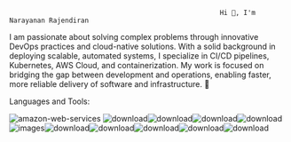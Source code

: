                                                          Hi 👋, I'm Narayanan Rajendiran


I am passionate about solving complex problems through innovative DevOps practices and cloud-native solutions. With a solid background in deploying scalable, automated systems, I specialize in CI/CD pipelines, Kubernetes, AWS Cloud, and containerization. My work is focused on bridging the gap between development and operations, enabling faster, more reliable delivery of software and infrastructure. 🎯

Languages and Tools:


![amazon-web-services](https://github.com/user-attachments/assets/fc1b72cd-0013-4122-aeac-243075cfbbf6) ![download](https://github.com/user-attachments/assets/1273249d-c60c-4205-b348-4f0df8e58c47)![download](https://github.com/user-attachments/assets/2296ee53-3c5e-4572-9b4c-dbfa2390cb21)![download](https://github.com/user-attachments/assets/5253cf38-5de6-4cc9-9faa-b79f3773a20a)![download](https://github.com/user-attachments/assets/f0fc0600-86dc-4afc-9381-6c76a88f81b1)![images](https://github.com/user-attachments/assets/d429d35d-d0ab-4ecc-a8de-15fd05fbf2fc)![download](https://github.com/user-attachments/assets/b798c4a5-4ea5-4392-8c6b-77016ef56bde)![download](https://github.com/user-attachments/assets/45f0b048-e285-4bf5-8ab1-12b27d59654c)![download](https://github.com/user-attachments/assets/ee40b8f2-ca4a-4ff7-8c4f-a4e05e28b26a)![download](https://github.com/user-attachments/assets/c9bce19a-dec2-448d-9b88-7f8af8f26fc1)![download](https://github.com/user-attachments/assets/5fd71244-5003-442b-9632-b922e0a5a4fa)

















